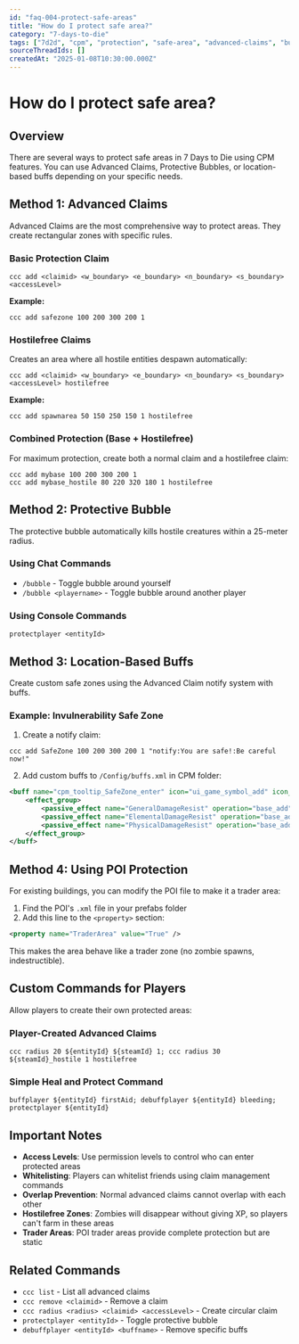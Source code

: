 ```yaml
---
id: "faq-004-protect-safe-areas"
title: "How do I protect safe area?"
category: "7-days-to-die"
tags: ["7d2d", "cpm", "protection", "safe-area", "advanced-claims", "bubble"]
sourceThreadIds: []
createdAt: "2025-01-08T10:30:00.000Z"
---
```


# How do I protect safe area?

## Overview

There are several ways to protect safe areas in 7 Days to Die using CPM features. You can use Advanced Claims, Protective Bubbles, or location-based buffs depending on your specific needs.

## Method 1: Advanced Claims

Advanced Claims are the most comprehensive way to protect areas. They create rectangular zones with specific rules.

### Basic Protection Claim
```
ccc add <claimid> <w_boundary> <e_boundary> <n_boundary> <s_boundary> <accessLevel>
```

**Example:**
```
ccc add safezone 100 200 300 200 1
```

### Hostilefree Claims
Creates an area where all hostile entities despawn automatically:
```
ccc add <claimid> <w_boundary> <e_boundary> <n_boundary> <s_boundary> <accessLevel> hostilefree
```

**Example:**
```
ccc add spawnarea 50 150 250 150 1 hostilefree
```

### Combined Protection (Base + Hostilefree)
For maximum protection, create both a normal claim and a hostilefree claim:
```
ccc add mybase 100 200 300 200 1
ccc add mybase_hostile 80 220 320 180 1 hostilefree
```

## Method 2: Protective Bubble

The protective bubble automatically kills hostile creatures within a 25-meter radius.

### Using Chat Commands
- `/bubble` - Toggle bubble around yourself
- `/bubble <playername>` - Toggle bubble around another player

### Using Console Commands
```
protectplayer <entityId>
```

## Method 3: Location-Based Buffs

Create custom safe zones using the Advanced Claim notify system with buffs.

### Example: Invulnerability Safe Zone
1. Create a notify claim:
```
ccc add SafeZone 100 200 300 200 1 "notify:You are safe!:Be careful now!"
```

2. Add custom buffs to `/Config/buffs.xml` in CPM folder:
```xml
<buff name="cpm_tooltip_SafeZone_enter" icon="ui_game_symbol_add" icon_color="46,244,41" tooltip_key="[00FF00]You are safe from harm now.[-]">
    <effect_group>
        <passive_effect name="GeneralDamageResist" operation="base_add" value="1"/>
        <passive_effect name="ElementalDamageResist" operation="base_add" value="200" tags="cold,heat,electrical"/>
        <passive_effect name="PhysicalDamageResist" operation="base_add" value="200"/>
    </effect_group>
</buff>
```

## Method 4: Using POI Protection

For existing buildings, you can modify the POI file to make it a trader area:

1. Find the POI's `.xml` file in your prefabs folder
2. Add this line to the `<property>` section:
```xml
<property name="TraderArea" value="True" />
```

This makes the area behave like a trader zone (no zombie spawns, indestructible).

## Custom Commands for Players

Allow players to create their own protected areas:

### Player-Created Advanced Claims
```
ccc radius 20 ${entityId} ${steamId} 1; ccc radius 30 ${steamId}_hostile 1 hostilefree
```

### Simple Heal and Protect Command
```
buffplayer ${entityId} firstAid; debuffplayer ${entityId} bleeding; protectplayer ${entityId}
```

## Important Notes

- **Access Levels**: Use permission levels to control who can enter protected areas
- **Whitelisting**: Players can whitelist friends using claim management commands
- **Overlap Prevention**: Normal advanced claims cannot overlap with each other
- **Hostilefree Zones**: Zombies will disappear without giving XP, so players can't farm in these areas
- **Trader Areas**: POI trader areas provide complete protection but are static

## Related Commands

- `ccc list` - List all advanced claims
- `ccc remove <claimid>` - Remove a claim
- `ccc radius <radius> <claimid> <accessLevel>` - Create circular claim
- `protectplayer <entityId>` - Toggle protective bubble
- `debuffplayer <entityId> <buffname>` - Remove specific buffs
